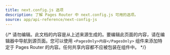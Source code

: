 ```yaml
---
title: next.config.js 选项
description: 了解 Pages Router 中 next.config.js 可用的选项。
source: app/api-reference/next-config-js
---
```


{/* 请勿编辑。此文档的内容是从上述来源生成的。要编辑此页面的内容，请在编辑器中导航到源页面。您可以使用 `<PagesOnly>内容</PagesOnly>` 组件来添加特定于 Pages Router 的内容。任何共享内容都不应被包装在组件中。 */}